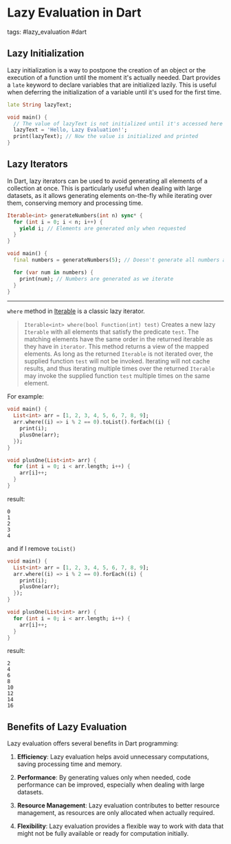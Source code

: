 # Lazy Evaluation in Dart

tags: #lazy_evaluation #dart

## Lazy Initialization

Lazy initialization is a way to postpone the creation of an object or the execution of a function until the moment it's actually needed. Dart provides a `late` keyword to declare variables that are initialized lazily. This is useful when deferring the initialization of a variable until it's used for the first time.

```dart
late String lazyText;

void main() {
  // The value of lazyText is not initialized until it's accessed here
  lazyText = 'Hello, Lazy Evaluation!';
  print(lazyText); // Now the value is initialized and printed
}
```

## Lazy Iterators

In Dart, lazy iterators can be used to avoid generating all elements of a collection at once. This is particularly useful when dealing with large datasets, as it allows generating elements on-the-fly while iterating over them, conserving memory and processing time.

```dart
Iterable<int> generateNumbers(int n) sync* {
  for (int i = 0; i < n; i++) {
    yield i; // Elements are generated only when requested
  }
}

void main() {
  final numbers = generateNumbers(5); // Doesn't generate all numbers at once

  for (var num in numbers) {
    print(num); // Numbers are generated as we iterate
  }
}
```

---
`where` method in [Iterable](https://dart.dev/codelabs/iterables) is a classic lazy iterator.

> `Iterable<int> where(bool Function(int) test)`
> Creates a new lazy `Iterable` with all elements that satisfy the predicate `test`.
> The matching elements have the same order in the returned iterable as they have in `iterator`.
> This method returns a view of the mapped elements. As long as the returned `Iterable` is not iterated over, the supplied function `test` will not be invoked. Iterating will not cache results, and thus iterating multiple times over the returned `Iterable` may invoke the supplied function `test` multiple times on the same element.

For example:

```dart
void main() {
  List<int> arr = [1, 2, 3, 4, 5, 6, 7, 8, 9];
  arr.where((i) => i % 2 == 0).toList().forEach((i) {
    print(i);
    plusOne(arr);
  });
}

void plusOne(List<int> arr) {
  for (int i = 0; i < arr.length; i++) {
    arr[i]++;
  }
}
```

result:

```console
0
1
2
3
4
```

and if I remove `toList()`

```dart
void main() {
  List<int> arr = [1, 2, 3, 4, 5, 6, 7, 8, 9];
  arr.where((i) => i % 2 == 0).forEach((i) {
    print(i);
    plusOne(arr);
  });
}

void plusOne(List<int> arr) {
  for (int i = 0; i < arr.length; i++) {
    arr[i]++;
  }
}
```

result:

```console
2
4
6
8
10
12
14
16
```

## Benefits of Lazy Evaluation

Lazy evaluation offers several benefits in Dart programming:

1. **Efficiency**: Lazy evaluation helps avoid unnecessary computations, saving processing time and memory.

2. **Performance**: By generating values only when needed, code performance can be improved, especially when dealing with large datasets.

3. **Resource Management**: Lazy evaluation contributes to better resource management, as resources are only allocated when actually required.

4. **Flexibility**: Lazy evaluation provides a flexible way to work with data that might not be fully available or ready for computation initially.
